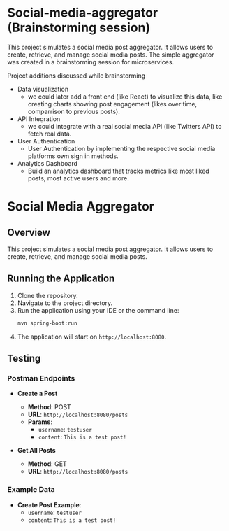 # Social-media-aggregator (Brainstorming session)
This project simulates a social media post aggregator. It allows users to create, retrieve, and manage social media posts.
The simple aggregator was created in a brainstorming session for microservices. 

Project additions discussed while brainstorming
* Data visualization
  - we could later add a front end (like React) to visualize this data, like creating charts showing post engagement (likes over time, comparrison to previous posts).
* API Integration
  - we could integrate with a real social media API (like Twitters API) to fetch real data.
* User Authentication
  - User Authentication by implementing the respective social media platforms own sign in methods.
* Analytics Dashboard
  - Build an analytics dashboard that tracks metrics like most liked posts, most active users and more. 

# Social Media Aggregator

## Overview
This project simulates a social media post aggregator. It allows users to create, retrieve, and manage social media posts.

## Running the Application
1. Clone the repository.
2. Navigate to the project directory.
3. Run the application using your IDE or the command line:
    ```sh
    mvn spring-boot:run
    ```
4. The application will start on `http://localhost:8080`.

## Testing
### Postman Endpoints
- **Create a Post**
    - **Method**: POST
    - **URL**: `http://localhost:8080/posts`
    - **Params**:
        - `username`: `testuser`
        - `content`: `This is a test post!`

- **Get All Posts**
    - **Method**: GET
    - **URL**: `http://localhost:8080/posts`

### Example Data
- **Create Post Example**:
    - `username`: `testuser`
    - `content`: `This is a test post!`
